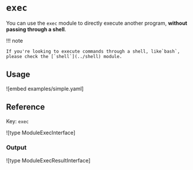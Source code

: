 # `exec`

You can use the `exec` module to directly execute another program, **without passing through a shell**.

!!! note

    If you're looking to execute commands through a shell, like`bash`, please check the [`shell`](../shell) module.

## Usage

![embed examples/simple.yaml]

## Reference

Key: `exec`

![type ModuleExecInterface]

### Output

![type ModuleExecResultInterface]

